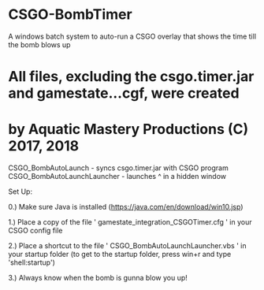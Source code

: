 # CSGO-BombTimer
A windows batch system to auto-run a CSGO overlay that shows the time till the bomb blows up

# All files, excluding the csgo.timer.jar and gamestate...cgf, were created
# by Aquatic Mastery Productions (C) 2017, 2018

CSGO_BombAutoLaunch - syncs csgo.timer.jar with CSGO program
CSGO_BombAutoLaunchLauncher - launches ^ in a hidden window


Set Up:

0.) Make sure Java is installed (https://java.com/en/download/win10.jsp)

1.) Place a copy of the file ' gamestate_integration_CSGOTimer.cfg ' in your CSGO config file

2.) Place a shortcut to the file ' CSGO_BombAutoLaunchLauncher.vbs ' in your startup folder 
		(to get to the startup folder, press win+r and type 'shell:startup')
	
3.) Always know when the bomb is gunna blow you up!
